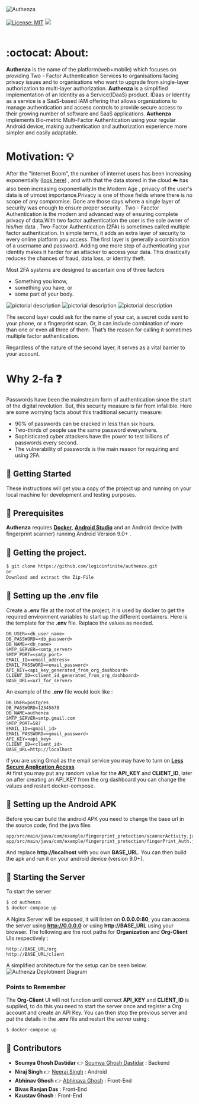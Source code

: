 ![Authenza](https://github.com/logicinfinite/authenza/blob/master/images/authenza.png?raw=true)
<br><br>
[![License: MIT](https://img.shields.io/badge/License-MIT-yellow.svg)](https://opensource.org/licenses/MIT)   <a href='https://github.com/logicinfinite' target='_blank'><img src='https://img.shields.io/github/followers/logicinfinite.svg?label=Folow&style=social'></a>
</a><br><br>


#  :octocat: About:

**Authenza** is the  name of the platform(web+mobile) which focuses on providing Two - Factor Authentication Services to organisations facing privacy issues and to organisations who want to upgrade from single-layer authorization to multi-layer authorization. 
**Authenza** is a simplified implementation of an Identity as a Service(IDaaS) product. IDaas or Identity as a service is a SaaS-based IAM offering that allows organizations to manage authentication and access controls to provide secure access to their growing number of software and SaaS applications. **Authenza** implements Bio-metric Multi-Factor Authentication using your regular Android device, making authentication and authorization experience more simpler and easily adaptable.

# Motivation: :bulb:

After the  "Internet Boom",  the number of internet users has been increasing exponentially ([look here](https://www.internetlivestats.com/)) , and with that the data stored in the cloud :cloud:
has also been increasing exponentially.In the Modern Age , privacy of the user's data  is of utmost importance.Privacy is one of those fields where there is no scope of any compromise.
Gone are those days where a single layer of security was enough to ensure proper security .
Two - Facctor Authentication is the modern and advanced way of ensuring complete privacy of data.With two factor authentication the user is the sole owner of his/her data .
Two-Factor Authentication (2FA) is sometimes called multiple factor authentication. In simple terms, it adds an extra layer of security to every online platform you access. The first layer is generally a combination of a username and password. Adding one more step of authenticating your identity makes it harder for an attacker to access your data. 
This drastically reduces the chances of fraud, data loss, or identity theft.

Most 2FA systems are designed to ascertain one of three factors

* Something you know,
* something you have, or
* some part of your body.

![pictorial description](https://secureswissdata.com/wp-content/uploads/2016/11/2fa_3_small.jpg) ![pictorial description](https://secureswissdata.com/wp-content/uploads/2016/11/2fa_1_small.jpg) ![pictorial description](https://secureswissdata.com/wp-content/uploads/2016/11/2fa_2_small.jpg) 

The second layer could ask for the name of your cat, a secret code sent to your phone, or a fingerprint scan. Or, it can include combination of more than one or even all three of them. That’s the reason for calling it sometimes multiple factor authentication.

Regardless of the nature of the second layer, it serves as a vital barrier to your account.

# Why 2-fa :question:

Passwords have been the mainstream form of authentication since the start of the digital revolution. But, this security measure is far from infallible. Here are some worrying facts about this traditional security measure:

* 90% of passwords can be cracked in less than six hours.
* Two-thirds of people use the same password everywhere.
* Sophisticated cyber attackers have the power to test billions of passwords every second.
* The vulnerability of passwords is the main reason for requiring and using 2FA.








## :dart: Getting Started
These instructions will get you a copy of the project up and running on your local machine for development and testing purposes.

##  :dart: Prerequisites

**Authenza** requires [ **Docker**](https://docs.docker.com/), [**Android Studio**](https://developer.android.com/studio) and an Android device (with fingerprint scanner) running Android Version 9.0+ .

## :dart: Getting the project.

```sh
$ git clone https://github.com/logicinfinite/authenza.git
or 
Download and extract the Zip-File
```
##  :dart: Setting up the .env file
Create a **.env** file at the root of the project, it is used by docker to get the required environment variables to start up the different containers. Here is the template for the **.env** file. Replace the values as needed.
```
DB_USER=<db_user_name>
DB_PASSWORD=<db_password>
DB_NAME=<db_name>
SMTP_SERVER=<smtp_server>
SMTP_PORT=<smtp_port>
EMAIL_ID=<email_address>
EMAIL_PASSWORD=<email_password>
API_KEY=<api_key_generated_from_org_dashboard>
CLIENT_ID=<client_id_generated_from_org_dashboard>
BASE_URL=<url_for_server>
```
An example of the **.env** file would look like :
```
DB_USER=postgres
DB_PASSWORD=12345678
DB_NAME=authenza
SMTP_SERVER=smtp.gmail.com
SMTP_PORT=587
EMAIL_ID=<gmail_id>
EMAIL_PASSWORD=<gmail_password>
API_KEY=<api_key>
CLIENT_ID=<client_id>
BASE_URL=http://localhost
```
If you are using Gmail as the email service you may have to turn on [**Less Secure Application Access**](https://support.google.com/accounts/answer/6010255?hl=en).<br>
At first you may put any random value for the **API_KEY** and **CLIENT_ID**, later on after creating an API_KEY from the org dashboard you can change the values and restart docker-compose.

##  :dart: Setting up the Android APK
Before you can build the android APK you need to change the base url in the source code, find the java files
```
app/src/main/java/com/example/fingerprint_protection/scannerActivity.java
app/src/main/java/com/example/fingerprint_protection/fingerPrint_Auth.java
```
And replace **http://localhost** with you own **BASE_URL**. You can then build the apk and run it on your android device (version 9.0+).
## :dart: Starting the Server
To start the server
```sh
$ cd authenza
$ docker-compose up
```
A Nginx Server will be exposed, it will listen on **0.0.0.0:80**, you can access the server using **http://0.0.0.0** or using **http://BASE_URL** using your browser. The following are the root paths for **Organization** and **Org-Client** UIs respectively :
```
http://BASE_URL/org
http://BASE_URL/client
```
A simplified architecture for the setup can be seen below.
![Authenza Deplotment Diagram](https://github.com/logicinfinite/authenza/blob/master/images/deployment.png?raw=true)
### Points to Remember
The **Org-Client** UI will not function until correct **API_KEY** and **CLIENT_ID** is supplied, to do this you need to start the server once and register a Org account and create an API Key. You can then stop the previous server and put the details in the **.env** file and restart the server using :
```
$ docker-compose up
```
## :dart:  Contributors
-   **Soumya Ghosh Dastidar** :point_right:  [Soumya Ghosh Dastidar](https://github.com/gdsoumya) : Backend
-   **Niraj Singh**  :point_right: [Neeraj Singh](https://github.com/karma9874) : Android
-   **Abhinav Ghosh**  :point_right: [Abhinava Ghosh](https://github.com/logicinfinite) : Front-End
-   **Bivas Ranjan Das** : Front-End
-   **Kaustav Ghosh** : Front-End
